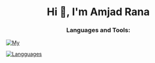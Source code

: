 <h1 align="center">Hi 👋, I'm Amjad Rana</h1>

<h3 align="center">Languages and Tools:</h3>
<p align="center">

</p>

[![My](https://github-readme-stats.vercel.app/api?username=amjadrana05&count_private=true&show_icons=true&include_all_commits=true&theme=nightowl)]()

[![Langguages](https://github-readme-stats.vercel.app/api/top-langs/?username=amjadrana05&hide=stylus,java&langs_count=10&theme=nightowl)]()

